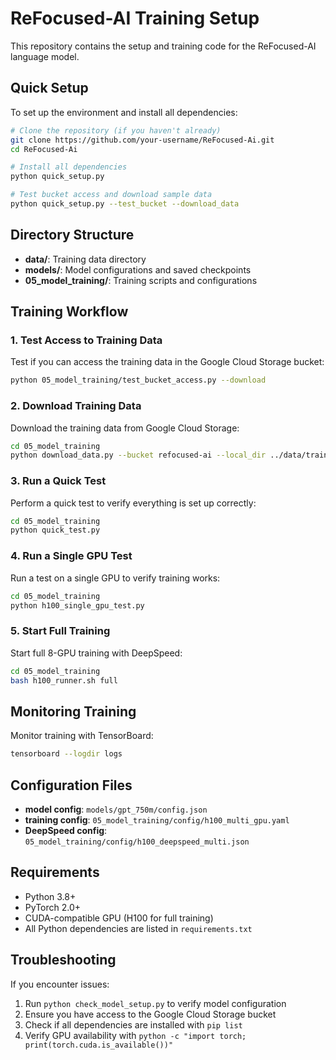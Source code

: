 # ReFocused-AI Training Setup

This repository contains the setup and training code for the ReFocused-AI language model.

## Quick Setup

To set up the environment and install all dependencies:

```bash
# Clone the repository (if you haven't already)
git clone https://github.com/your-username/ReFocused-Ai.git
cd ReFocused-Ai

# Install all dependencies
python quick_setup.py

# Test bucket access and download sample data
python quick_setup.py --test_bucket --download_data
```

## Directory Structure

- **data/**: Training data directory
- **models/**: Model configurations and saved checkpoints
- **05_model_training/**: Training scripts and configurations

## Training Workflow

### 1. Test Access to Training Data

Test if you can access the training data in the Google Cloud Storage bucket:

```bash
python 05_model_training/test_bucket_access.py --download
```

### 2. Download Training Data

Download the training data from Google Cloud Storage:

```bash
cd 05_model_training
python download_data.py --bucket refocused-ai --local_dir ../data/training/shards
```

### 3. Run a Quick Test

Perform a quick test to verify everything is set up correctly:

```bash
cd 05_model_training
python quick_test.py
```

### 4. Run a Single GPU Test

Run a test on a single GPU to verify training works:

```bash
cd 05_model_training
python h100_single_gpu_test.py
```

### 5. Start Full Training

Start full 8-GPU training with DeepSpeed:

```bash
cd 05_model_training
bash h100_runner.sh full
```

## Monitoring Training

Monitor training with TensorBoard:

```bash
tensorboard --logdir logs
```

## Configuration Files

- **model config**: `models/gpt_750m/config.json`
- **training config**: `05_model_training/config/h100_multi_gpu.yaml`
- **DeepSpeed config**: `05_model_training/config/h100_deepspeed_multi.json`

## Requirements

- Python 3.8+
- PyTorch 2.0+
- CUDA-compatible GPU (H100 for full training)
- All Python dependencies are listed in `requirements.txt`

## Troubleshooting

If you encounter issues:

1. Run `python check_model_setup.py` to verify model configuration
2. Ensure you have access to the Google Cloud Storage bucket
3. Check if all dependencies are installed with `pip list`
4. Verify GPU availability with `python -c "import torch; print(torch.cuda.is_available())"` 